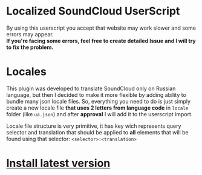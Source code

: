 # Localized SoundCloud UserScript
By using this userscript you accept that website may work slower and some errors may appear.  
**If you're facing some errors, feel free to create detailed Issue and I will try to fix the problem.**

# Locales
This plugin was developed to translate SoundCloud only on Russian language, but then I decided to make it more flexible by adding ability to bundle many json locale files. So, everything you need to do is just simply create a new locale file **that uses 2 letters from language code** in `locale` folder (like `ua.json`) and after **approval** I will add it to the userscript import.

Locale file structure is very primitive, it has key wich represents query selector and translation that should be applied to **all** elements that will be found using that selector: `<selector>:<translation>`

# [Install latest version](https://github.com/Voknehzyr/localized-soundcloud/raw/master/dist/localized-soundcloud.user.js)
